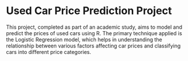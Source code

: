 #  Used Car Price Prediction Project
This project, completed as part of an academic study, aims to model and predict the prices of used cars using R. The primary technique applied is the Logistic Regression model, which helps in understanding the relationship between various factors affecting car prices and classifying cars into different price categories.
